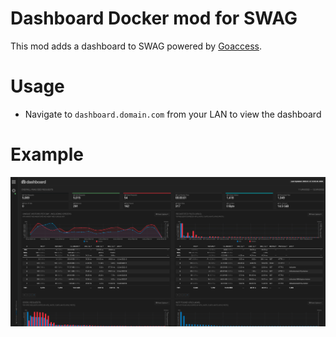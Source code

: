 # Dashboard Docker mod for SWAG

This mod adds a dashboard to SWAG powered by [Goaccess](https://goaccess.io/).

# Usage

* Navigate to `dashboard.domain.com` from your LAN to view the dashboard

# Example
![Example](.assets/example.png)
